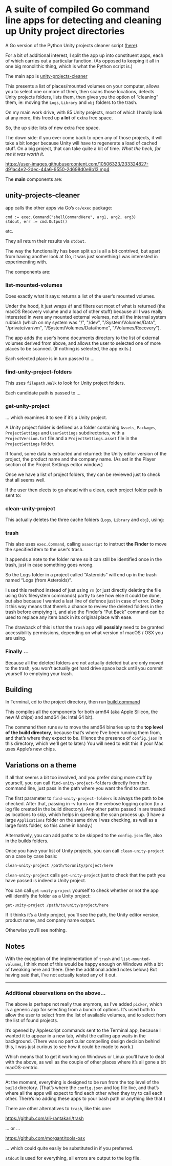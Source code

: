 # A suite of compiled Go command line apps for detecting and cleaning up Unity project directories
 
A Go version of the Python Unity projects cleaner script ([here](https://github.com/charlierobin/clean-unity-projects)).

For a bit of additional interest, I split the app up into constituent apps, each of which carries out a particular function. (As opposed to keeping it all in one big monolithic thing, which is what the Python script is.)

The main app is [unity-projects-cleaner](https://github.com/charlierobin/cleaning-unity-projects-using-go/tree/main/unity-projects-cleaner)

This presents a list of places/mounted volumes on your computer, allows you to select one or more of them, then scans those locations, detects Unity projects folders, lists them, then gives you the option of “cleaning” them, ie: moving the `Logs`, `Library` and `obj` folders to the trash.

On my main work drive, with 85 Unity projects, most of which I hardly look at any more, this freed up **a lot** of extra free space.

So, the up side: lots of new extra free space.

The down side: if you ever come back to open any of those projects, it will take a bit longer because Unity will have to regenerate a load of cached stuff. On a big project, that can take quite a bit of time. *What the heck, for me it was worth it.*

https://user-images.githubusercontent.com/10506323/233324827-d91ac4e2-2dec-44a6-9550-2d698d0e9b13.mp4

The **main** components are:

## unity-projects-cleaner

app calls the other apps via Go’s `os/exec` package:

```
cmd := exec.Command("shellCommandHere", arg1, arg2, arg3)
stdout, err := cmd.Output()
```

etc.

They all return their results via `stdout`.

The way the functionality has been split up is all a bit contrived, but apart from having another look at Go, it was just something I was interested in experimenting with.

The components are:

### list-mounted-volumes

Does exactly what it says: returns a list of the user’s mounted volumes.

Under the hood, it just wraps `df` and filters out most of what is returned (the macOS Recovery volume and a load of other stuff) because all I was really interested in were any mounted external volumes, not all the internal system rubbish (which on my system was "/", "/dev", "/System/Volumes/Data", "/private/var/vm", "/System/Volumes/Data/home", "/Volumes/Recovery").

The app adds the user’s home documents directory to the list of external volumes derived from above, and allows the user to selected one of more places to be scanned. (If nothing is selected, the app exits.)

Each selected place is in turn passed to …

### find-unity-project-folders

This uses `filepath.Walk` to look for Unity project folders.

Each candidate path is passed to …

### get-unity-project

… which examines it to see if it’s a Unity project.

A Unity project folder is defined as a folder containing `Assets`, `Packages`, `ProjectSettings` and `UserSettings` subdirectories, with a `ProjectVersion.txt` file and a `ProjectSettings.asset` file in the `ProjectSettings` folder.

If found, some data is extracted and returned: the Unity editor version of the project, the product name and the company name. (As set in the Player section of the Project Settings editor window.)

Once we have a list of project folders, they can be reviewed just to check that all seems well.

If the user then elects to go ahead with a clean, each project folder path is sent to:

### clean-unity-project

This actually deletes the three cache folders (`Logs`, `Library` and `obj`), using:

### trash

This also uses `exec.Command`, calling `osascript` to instruct **the Finder** to move the specified item to the user‘s trash.

It appends a note to the folder name so it can still be identified once in the trash, just in case something goes wrong.

So the Logs folder in a project called “Asteroids” will end up in the trash named “Logs (from Asteroids)”.

I used this method instead of just using `rm` (or just directly deleting the file using Go’s filesystem commands) partly to see how else it could be done, but also because I wanted a last line of defence just in case of error. Doing it this way means that there’s a chance to review the deleted folders in the trash before emptying it, and also the Finder’s “Put Back” command can be used to replace any item back in its original place with ease.

The drawback of this is that the `trash` app will **possibly** need to be granted accessibility permissions, depending on what version of macOS / OSX you are using.

### Finally …

Because all the deleted folders are not actually deleted but are only moved to the trash, you won’t actually get hard drive space back until you commit yourself to emptying your trash.

## Building

In Terminal, cd to the project directory, then run [build.command](https://github.com/charlierobin/cleaning-unity-projects-using-go/blob/main/build.command)

This compiles all the components for both arm64 (aka Apple Silicon, the new M chips) and amd64 (ie: Intel 64 bit).

The command then runs `mv` to move the amd64 binaries up to the **top level of the build directory**, because that’s where I’ve been running them from, and that’s where they expect to be. (Hence the presence of `config.json` in this directory, which we'll get to later.) You will need to edit this if your Mac uses Apple’s new chips.

## Variations on a theme

If all that seems a bit too involved, and you prefer doing more stuff by yourself, you can call `find-unity-project-folders` directly from the command line, just pass in the path where you want the find to start.

The first parameter to `find-unity-project-folders` is always the path to be checked. After that, passing in -v turns on the verbose logging option (to a log file created in the build directory). Any other paths passed in are treated as locations to skip, which helps in speeding the scan process up. (I have a large `Applications` folder on the same drive I was checking, as well as a large fonts folder, so this came in handy.)

Alternatively, you can add paths to be skipped to the `config.json` file, also in the builds folders.

Once you have your list of Unity projects, you can call `clean-unity-project` on a case by case basis:

`clean-unity-project /path/to/unity/project/here`

`clean-unity-project` calls `get-unity-project` just to check that the path you have passed is indeed a Unity project.

You can call `get-unity-project` yourself to check whether or not the app will identify the folder as a Unity project:

`get-unity-project /path/to/unity/project/here`

If it thinks it’s a Unity project, you’ll see the path, the Unity editor version, product name, and company name output.

Otherwise you’ll see nothing.

## Notes

With the exception of the implementation of `trash` and `list-mounted-volumes`, I think most of this would be happy enough on Windows with a bit of tweaking here and there. (See the additional added notes below.) But having said that, I’ve not actually tested any of it out.

---

### Additional observations on the above…

The above is perhaps not really true anymore, as I’ve added `picker`, which is a generic app for selecting from a bunch of options. It’s used both to allow the user to select from the list of available volumes, and to select from the list of found projects.

It’s opened by Applescript commands sent to the Terminal app, because I wanted it to appear in a new tab, whilst the calling app waits in the background. (There was no particular compelling design decision behind this, I was just curious to see how it could be made to work.)

Which means that to get it working on Windows or Linux you’ll have to deal with the above, as well as the couple of other places where it’s all gone a bit macOS-centric.

---

At the moment, everything is designed to be run from the top level of the `build` directory. (That’s where the `config.json` and log file live, and that’s where all the apps will expect to find each other when they try to call each other. There’s no adding these apps to your bash path or anything like that.)

There are other alternatives to `trash`, like this one:

https://github.com/ali-rantakari/trash

… or …

https://github.com/morgant/tools-osx

… which could quite easily be substituted in if you preferred.

`stdout` is used for everything, all errors are output to the log file.


